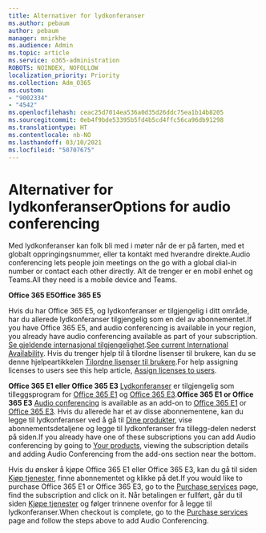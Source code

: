 ```yaml
---
title: Alternativer for lydkonferanser
ms.author: pebaum
author: pebaum
manager: mnirkhe
ms.audience: Admin
ms.topic: article
ms.service: o365-administration
ROBOTS: NOINDEX, NOFOLLOW
localization_priority: Priority
ms.collection: Adm_O365
ms.custom:
- "9002334"
- "4542"
ms.openlocfilehash: ceac25d7014ea536a0d35d26ddc75ea1b14b8205
ms.sourcegitcommit: 0eb4f9bde53395b5fd4b5cd4ffc56ca96db91298
ms.translationtype: HT
ms.contentlocale: nb-NO
ms.lasthandoff: 03/10/2021
ms.locfileid: "50707675"
---
```

# <a name="options-for-audio-conferencing"></a><span data-ttu-id="62c0c-102">Alternativer for lydkonferanser</span><span class="sxs-lookup"><span data-stu-id="62c0c-102">Options for audio conferencing</span></span>

<span data-ttu-id="62c0c-103">Med lydkonferanser kan folk bli med i møter når de er på farten, med et globalt oppringingsnummer, eller ta kontakt med hverandre direkte.</span><span class="sxs-lookup"><span data-stu-id="62c0c-103">Audio conferencing lets people join meetings on the go with a global dial-in number or contact each other directly.</span></span> <span data-ttu-id="62c0c-104">Alt de trenger er en mobil enhet og Teams.</span><span class="sxs-lookup"><span data-stu-id="62c0c-104">All they need is a mobile device and Teams.</span></span>

<span data-ttu-id="62c0c-105">**Office 365 E5**</span><span class="sxs-lookup"><span data-stu-id="62c0c-105">**Office 365 E5**</span></span>

<span data-ttu-id="62c0c-106">Hvis du har Office 365 E5, og lydkonferanser er tilgjengelig i ditt område, har du allerede lydkonferanser tilgjengelig som en del av abonnementet.</span><span class="sxs-lookup"><span data-stu-id="62c0c-106">If you have Office 365 E5, and audio conferencing is available in your region, you already have audio conferencing available as part of your subscription.</span></span> <span data-ttu-id="62c0c-107">[Se gjeldende internasjonal tilgjengelighet](https://go.microsoft.com/fwlink/p/?LinkID=839556).</span><span class="sxs-lookup"><span data-stu-id="62c0c-107">[See current International Availability](https://go.microsoft.com/fwlink/p/?LinkID=839556).</span></span> <span data-ttu-id="62c0c-108">Hvis du trenger hjelp til å tilordne lisenser til brukere, kan du se denne hjelpeartikkelen [Tilordne lisenser til brukere](https://docs.microsoft.com/microsoft-365/admin/manage/assign-licenses-to-users).</span><span class="sxs-lookup"><span data-stu-id="62c0c-108">For help assigning licenses to users see this help article, [Assign licenses to users](https://docs.microsoft.com/microsoft-365/admin/manage/assign-licenses-to-users).</span></span>

<span data-ttu-id="62c0c-109">**Office 365 E1 eller Office 365 E3**
[Lydkonferanser](https://docs.microsoft.com/microsoftteams/audio-conferencing-in-office-365) er tilgjengelig som tilleggsprogram for [Office 365 E1](https://www.microsoft.com/microsoft-365/business/office-365-enterprise-e1-business-software) og [Office 365 E3](https://www.microsoft.com/microsoft-365/business/office-365-enterprise-e3-business-software).</span><span class="sxs-lookup"><span data-stu-id="62c0c-109">**Office 365 E1 or Office 365 E3**
[Audio conferencing](https://docs.microsoft.com/microsoftteams/audio-conferencing-in-office-365) is available as an add-on to [Office 365 E1](https://www.microsoft.com/microsoft-365/business/office-365-enterprise-e1-business-software) or [Office 365 E3](https://www.microsoft.com/microsoft-365/business/office-365-enterprise-e3-business-software).</span></span>  <span data-ttu-id="62c0c-110">Hvis du allerede har et av disse abonnementene, kan du legge til lydkonferanser ved å gå til [Dine produkter](https://go.microsoft.com/fwlink/p/?linkid=842054), vise abonnementsdetaljene og legge til lydkonferanser fra tillegg-delen nederst på siden.</span><span class="sxs-lookup"><span data-stu-id="62c0c-110">If you already have one of these subscriptions you can add Audio conferencing by going to [Your products](https://go.microsoft.com/fwlink/p/?linkid=842054), viewing the subscription details and adding Audio Conferencing from the add-ons section near the bottom.</span></span>

<span data-ttu-id="62c0c-111">Hvis du ønsker å kjøpe Office 365 E1 eller Office 365 E3, kan du gå til siden [Kjøp tjenester](https://go.microsoft.com/fwlink/p/?linkid=868433), finne abonnementet og klikke på det.</span><span class="sxs-lookup"><span data-stu-id="62c0c-111">If you would like to purchase Office 365 E1 or Office 365 E3, go to the [Purchase services](https://go.microsoft.com/fwlink/p/?linkid=868433) page, find the subscription and click on it.</span></span>  <span data-ttu-id="62c0c-112">Når betalingen er fullført, går du til siden [Kjøpe tjenester](https://go.microsoft.com/fwlink/p/?linkid=868433) og følger trinnene ovenfor for å legge til lydkonferanser.</span><span class="sxs-lookup"><span data-stu-id="62c0c-112">When checkout is complete, go to the [Purchase services](https://go.microsoft.com/fwlink/p/?linkid=868433) page and follow the steps above to add Audio Conferencing.</span></span>
